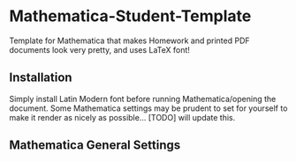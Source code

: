 # Mathematica-Student-Template
Template for Mathematica that makes Homework and printed PDF documents look very pretty, and uses LaTeX font!

## Installation
Simply install Latin Modern font before running Mathematica/opening the document. Some Mathematica settings may be prudent to set for yourself to make it render as nicely as possible... [TODO] will update this.

## Mathematica General Settings

